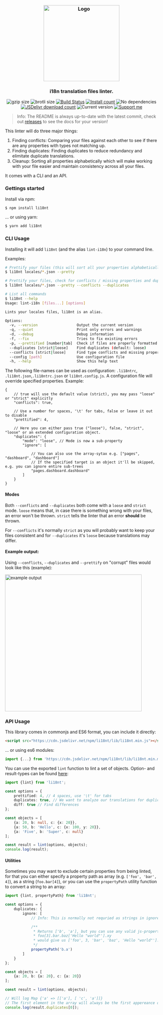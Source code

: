 <h3 align="center">
    <img src="https://user-images.githubusercontent.com/30767528/98481604-b27d5c00-21fb-11eb-916a-d991207ae616.png" alt="Logo" height="250">
</h3>

<h3 align="center">
    i18n translation files linter.
</h3>


<p align="center">
  <img alt="gzip size" src="https://img.badgesize.io/https://cdn.jsdelivr.net/npm/li18nt/lib/li18nt.min.mjs?compression=gzip">
  <img alt="brotli size" src="https://img.badgesize.io/https://cdn.jsdelivr.net/npm/li18nt/lib/li18nt.min.mjs?compression=brotli">
  <a href="https://github.com/Simonwep/li18nt/actions"><img
     alt="Build Status"
     src="https://github.com/Simonwep/li18nt/workflows/CI/badge.svg"/></a>
  <a href="https://www.npmjs.com/package/li18nt"><img
     alt="Install count"
     src="https://img.shields.io/npm/dm/li18nt.svg"></a>
  <img alt="No dependencies" src="https://img.shields.io/badge/dependencies-none-27ae60.svg">
  <a href="https://www.jsdelivr.com/package/npm/li18nt"><img
     alt="JSDelivr download count"
     src="https://img.shields.io/jsdelivr/npm/hm/li18nt"></a>
  <img alt="Current version"
       src="https://img.shields.io/github/tag/Simonwep/li18nt.svg?color=3498DB&label=version">
  <a href="https://github.com/sponsors/Simonwep"><img
     alt="Support me"
     src="https://img.shields.io/badge/github-support-3498DB.svg"></a>
</p>

> Info: The README is always up-to-date with the latest commit, check out [releases](https://github.com/Simonwep/li18nt/releases) to see the docs for your version!

This linter will do three major things:
1. Finding conflicts: Comparing your files against each other to see if there are any properties with types not matching up.
2. Finding duplicates: Finding duplicates to reduce redundancy and elimitate duplicate translations.
3. Cleanup: Sorting all properties alphabetically which will make working with your file easier and maintain consistency across all your files.

It comes with a CLI and an API.


### Gettings started
Install via npm:

```sh
$ npm install li18nt
```

... or using yarn:

```sh
$ yarn add li18nt
```


### CLI Usage

Installing it will add `li18nt` (and the alias `lint-i18n`) to your command line.

Examples:
```sh
# Prettify your files (this will sort all your properties alphabetically)
$ li18nt locales/*.json --pretty

# Prettify your files, check for conflicts / missing properties and duplicates
$ li18nt locales/*.json --pretty --conflicts --duplicates

# List all commands
$ li18nt --help
Usage: lint-i18n [files...] [options]

Lints your locales files, li18nt is an alias.

Options:
  -v, --version                  Output the current version
  -q, --quiet                    Print only errors and warnings
  -d, --debug                    Debug information
  -f, --fix                      Tries to fix existing errors
  -p, --prettified [number|tab]  Check if files are properly formatted (default: 4 spaces)
  --duplicates [strict|loose]    Find duplicates (default: loose)
  --conflicts [strict|loose]     Find type conflicts and missing properties (default: strict)
  --config [path]                Use configuration file
  -h, --help                     Show this help text
```

The following file-names can be used as configuration: `.li18ntrc`, `.li18nt.json`,`.li18ntrc.json` or `li18nt.config.js`.
A configuration file will override specified properties. Example:

```json5
{
    // true will use the default value (strict), you may pass "loose" or "strict" explicitly
    "conflicts": true,

    // Use a number for spaces, '\t' for tabs, false or leave it out to disable
    "prettified": 4,

    // Here you can either pass true ("loose"), false, "strict", "loose" or an extended configuration object.
    "duplicates": {
        "mode": "loose", // Mode is now a sub-property
        "ignore": [

            // You can also use the array-sytax e.g. ["pages", "dashboard", "dashboard"]
            // If the specified target is an object it'll be skipped, e.g. you can ignore entire sub-trees
            "pages.dashboard.dashboard"
        ]
    }
}
```


#### Modes

Both `--conflicts` and `--duplicates` both come with a `loose` and `strict` mode. `loose` means that, in case there is something wrong with your files, an error won't be thrown. `strict` tells the linter that an error **should** be thrown.

For `--conflicts` it's normally `strict` as you will probably want to keep your files consistent and for `--duplicates` it's `loose` because translations may differ.

#### Example output:
Using `--conflicts`, `--duplicates` and `--prettify` on "corrupt" files would look like this (example):

<img src="https://user-images.githubusercontent.com/30767528/99299539-a290f800-284b-11eb-99f8-cc0d4b4fe38b.png" alt="example output" height="450">


### API Usage
This library comes in commonjs and ES6 format, you can include it directly:
```html
<script src="https://cdn.jsdelivr.net/npm/li18nt/lib/li18nt.min.js"></script>
```
... or using es6 modules:

```ts
import {...} from 'https://cdn.jsdelivr.net/npm/li18nt/lib/li18nt.min.mjs'
```

You can use the exported `lint` function to lint a set of objects.
Option- and result-types can be found [here](src/types.ts):

```ts
import {lint} from 'li18nt';

const options = {
    prettified: 4, // 4 spaces, use '\t' for tabs
    duplicates: true, // We want to analyze our translations for duplicates
    diff: true // Find differences
};

const objects = [
    {a: 20, b: null, c: {x: 20}},
    {a: 50, b: 'Hello', c: {x: 100, y: 20}},
    {a: 'Five', b: 'Super', c: null}
];

const result = lint(options, objects);
console.log(result);
```


#### Utilities

Sometimes you may want to exclude certain properties from being linted, for that you can either specify a
property path as array (e.g. `['foo', 'bar', 4]`), as a string (`foo.bar[4]`), or you can use the `propertyPath` utility function to convert a string to an array:

```ts
import {lint, propertyPath} from 'li18nt';

const options = {
    duplicates: {
        ignore: [
            // Info: This is normally not requried as strings in ignore will automatically be converted to an array!

            /**
             * Returns ['b', 'a'], but you can use any valid js-property-path e.g.
             * foo[3].bar.baz['Hello "world"'].xy
             * would give us ['foo', 3, 'bar', 'baz', 'Hello "world"'].xy
             */
            propertyPath('b.a')
        ]
    }
};

const objects = [
    {a: 20, b: {a: 20}, c: {a: 20}}
];

const result = lint(options, objects);

// Will log Map {'a' => [['a'], [ 'c', 'a']]}
// The first element in the array will always be the first appereance of that property
console.log(result.duplicates[0]);
```
